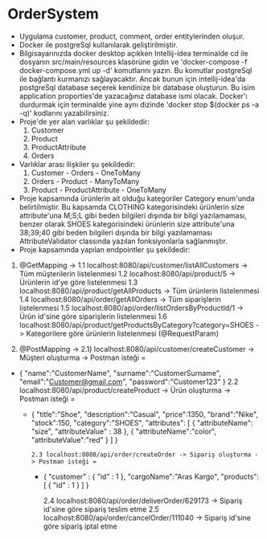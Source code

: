# OrderSystem
- Uygulama customer, product, comment, order entitylerinden oluşur.
- Docker ile postgreSql kullanılarak geliştirilmiştir.
- Bilgisayarınızda docker desktop açıkken Intellij-idea terminalde cd ile dosyanın src/main/resources klasörüne gidin ve 'docker-compose -f docker-compose.yml up -d' komutlarını yazın. Bu komutlar postgreSql ile bağlantı kurmanızı sağlayacaktır. Ancak bunun için intellij-idea'da postgreSql database seçerek kendinize bir database oluşturun. Bu isim application proporties'de yazacağınız database ismi olacak. Docker'ı durdurmak için terminalde yine aynı dizinde 'docker stop $(docker ps -a -q)' kodlarını yazabilirsiniz.
- Proje'de yer alan varlıklar şu şekildedir:
  1. Customer
  2. Product
  3. ProductAttribute
  4. Orders
- Varlıklar arası ilişkiler şu şekildedir:
  1. Customer - Orders - OneToMany
  2. Orders - Product - ManyToMany
  3. Product - ProductAttribute - OneToMany
- Proje kapsamında ürünlerin ait olduğu kategoriler Category enum'unda belirtilmiştir. Bu kapsamda CLOTHING kategorisindeki ürünlerin size attribute'una M;S;L gibi beden bilgileri dışında bir bilgi yazılamaması, benzer olarak SHOES kategorisindeki ürünlerin size attribute'una 38;39;40 gibi beden bilgileri dışında bir bilgi yazılamaması AttributeValidator classında yazılan fonksiyonlarla sağlanmıştır.
- Proje kapsamında yapılan endpointler şu şekildedir:
1. @GetMapping ->
       1.1 localhost:8080/api/customer/listAllCustomers -> Tüm müşterilerin listelenmesi
       1.2 localhost:8080/api/product/5 -> Ürünlerin id'ye göre listelenmesi
       1.3 localhost:8080/api/product/getAllProducts -> Tüm ürünlerin listelenmesi
       1.4 localhost:8080/api/order/getAllOrders -> Tüm siparişlerin listelenmesi
       1.5 localhost:8080/api/order/listOrdersByProductId/1 -> Ürün id'sine göre siparişlerin listelenmesi
       1.6 localhost:8080/api/product/getProductsByCategory?category=SHOES -> Kategorilere göre ürünlerin listelenmesi (@RequestParam)

3. @PostMapping ->
       2.1) localhost:8080/api/customer/createCustomer -> Müşteri oluşturma -> Postman isteği = 
- {
    "name":"CustomerName",
    "surname":"CustomerSurname",
    "email":"Customer@gmail.com",
    "password":"Customer123"
}
        2.2 localhost:8080/api/product/createProduct -> Ürün oluşturma -> Postman isteği =
  - {
    "title":"Shoe",
    "description":"Casual",
    "price":1350,
    "brand":"Nike",
    "stock":150,
    "category":"SHOES",
    "attributes": [
        {
            "attributeName": "size",
            "attributeValue" : 38
        },
        {
            "attributeName":"color",
            "attributeValue":"red"
        }
    ]
}

        2.3 localhost:8080/api/order/createOrder -> Sipariş oluşturma -> Postman isteği =
    - {
    "customer" : {
        "id" : 1
    },
    "cargoName":"Aras Kargo",
    "products":[
        {
            "id" : 1
        }
    ]
}

      2.4 localhost:8080/api/order/deliverOrder/629173 -> Sipariş id'sine göre sipariş teslim etme
      2.5 localhost:8080/api/order/cancelOrder/111040 -> Sipariş id'sine göre sipariş iptal etme
